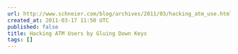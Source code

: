 ```yaml
---
url: http://www.schneier.com/blog/archives/2011/03/hacking_atm_use.html
created_at: 2011-03-17 11:50 UTC
published: false
title: Hacking ATM Users by Gluing Down Keys
tags: []
---
```



